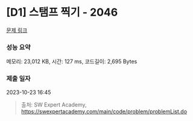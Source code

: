 # [D1] 스탬프 찍기 - 2046 

[문제 링크](https://swexpertacademy.com/main/code/problem/problemDetail.do?contestProbId=AV5QKdT6AyYDFAUq) 

### 성능 요약

메모리: 23,012 KB, 시간: 127 ms, 코드길이: 2,695 Bytes

### 제출 일자

2023-10-23 16:45



> 출처: SW Expert Academy, https://swexpertacademy.com/main/code/problem/problemList.do